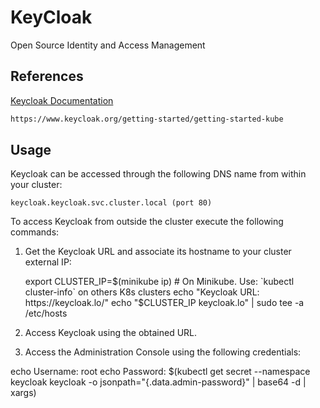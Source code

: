 # KeyCloak

Open Source Identity and Access Management

## References

[Keycloak Documentation](https://www.keycloak.org/documentation)

```txt
https://www.keycloak.org/getting-started/getting-started-kube
```

## Usage

Keycloak can be accessed through the following DNS name from within your cluster:

    keycloak.keycloak.svc.cluster.local (port 80)

To access Keycloak from outside the cluster execute the following commands:

1. Get the Keycloak URL and associate its hostname to your cluster external IP:

   export CLUSTER_IP=$(minikube ip) # On Minikube. Use: `kubectl cluster-info` on others K8s clusters
   echo "Keycloak URL: https://keycloak.lo/"
   echo "$CLUSTER_IP  keycloak.lo" | sudo tee -a /etc/hosts

2. Access Keycloak using the obtained URL.
3. Access the Administration Console using the following credentials:

  echo Username: root
  echo Password: $(kubectl get secret --namespace keycloak keycloak -o jsonpath="{.data.admin-password}" | base64 -d | xargs)
